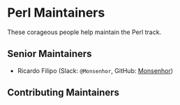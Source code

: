 # Perl Maintainers

These corageous people help maintain the Perl track.

## Senior Maintainers

- Ricardo Filipo (Slack: `@Monsenhor`, GitHub: [Monsenhor](https://github.com/rfilipo))

## Contributing Maintainers


